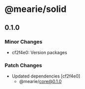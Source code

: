 # @mearie/solid

## 0.1.0

### Minor Changes

- cf2f4e0: Version packages

### Patch Changes

- Updated dependencies [cf2f4e0]
  - @mearie/core@0.1.0
